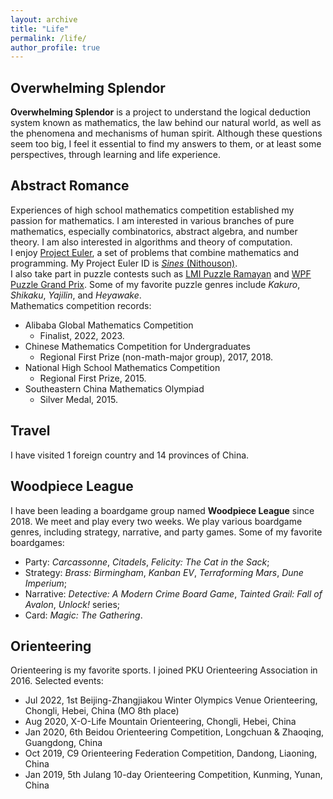 ```yaml
---
layout: archive
title: "Life"
permalink: /life/
author_profile: true
---
```


## Overwhelming Splendor  
<b>Overwhelming Splendor</b> is a project to understand the logical deduction system known as mathematics, the law behind our natural world, as well as the phenomena and mechanisms of human spirit.
Although these questions seem too big, I feel it essential to find my answers to them, or at least some perspectives, through learning and life experience.

## Abstract Romance  
Experiences of high school mathematics competition established my passion for mathematics. 
I am interested in various branches of pure mathematics, especially combinatorics, abstract algebra, and number theory. I am also interested in algorithms and theory of computation.    
I enjoy [Project Euler](http://www.projecteuler.net/), a set of problems that combine mathematics and programming. My Project Euler ID is [*Sines* (Nithouson)](https://projecteuler.net/profile/Nithouson.png).  
I also take part in puzzle contests such as [LMI Puzzle Ramayan](https://logicmastersindia.com/) and [WPF Puzzle Grand Prix](https://gp.worldpuzzle.org/). Some of my favorite puzzle genres include *Kakuro*, *Shikaku*, *Yajilin*, and *Heyawake*.       
Mathematics competition records:
* Alibaba Global Mathematics Competition
    * Finalist, 2022, 2023.
* Chinese Mathematics Competition for Undergraduates
    * Regional First Prize (non-math-major group), 2017, 2018.
* National High School Mathematics Competition
    * Regional First Prize, 2015.
* Southeastern China Mathematics Olympiad
    * Silver Medal, 2015. 

## Travel  
I have visited 1 foreign country and 14 provinces of China. 

## Woodpiece League  
I have been leading a boardgame group named <b>Woodpiece League</b> since 2018. We meet and play every two weeks. We play various boardgame genres, including strategy, narrative, and party games. 
Some of my favorite boardgames:
* Party: *Carcassonne*,  *Citadels*, *Felicity: The Cat in the Sack*;
* Strategy: *Brass: Birmingham*, *Kanban EV*, *Terraforming Mars*, *Dune Imperium*;
* Narrative: *Detective: A Modern Crime Board Game*, *Tainted Grail: Fall of Avalon*, *Unlock!* series;
* Card: *Magic: The Gathering*.

## Orienteering  
Orienteering is my favorite sports. I joined PKU Orienteering Association in 2016. Selected events:  
* Jul 2022, 1st Beijing-Zhangjiakou Winter Olympics Venue Orienteering, Chongli, Hebei, China (MO 8th place)
* Aug 2020, X-O-Life Mountain Orienteering, Chongli, Hebei, China
* Jan 2020, 6th Beidou Orienteering Competition, Longchuan & Zhaoqing, Guangdong, China
* Oct 2019, C9 Orienteering Federation Competition, Dandong, Liaoning, China
* Jan 2019, 5th Julang 10-day Orienteering Competition, Kunming, Yunan, China
